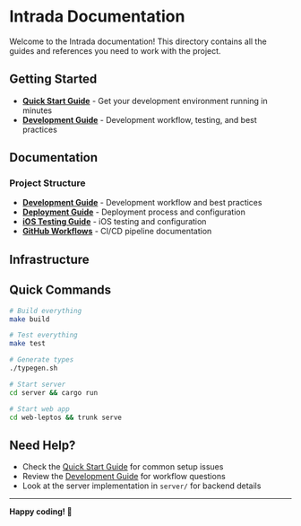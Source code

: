 # Intrada Documentation

Welcome to the Intrada documentation! This directory contains all the guides and references you need to work with the project.

## Getting Started

- **[Quick Start Guide](QUICKSTART.md)** - Get your development environment running in minutes
- **[Development Guide](DEVELOPMENT.md)** - Development workflow, testing, and best practices

## Documentation

### Project Structure
- **[Development Guide](DEVELOPMENT.md)** - Development workflow and best practices
- **[Deployment Guide](DEPLOYMENT.md)** - Deployment process and configuration
- **[iOS Testing Guide](IOS_TESTING.md)** - iOS testing and configuration
- **[GitHub Workflows](GITHUB_WORKFLOWS.md)** - CI/CD pipeline documentation

## Infrastructure

## Quick Commands

```bash
# Build everything
make build

# Test everything  
make test

# Generate types
./typegen.sh

# Start server
cd server && cargo run

# Start web app
cd web-leptos && trunk serve
```

## Need Help?

- Check the [Quick Start Guide](QUICKSTART.md) for common setup issues
- Review the [Development Guide](DEVELOPMENT.md) for workflow questions
- Look at the server implementation in `server/` for backend details

---

**Happy coding! 🎵** 